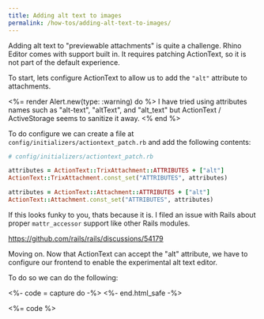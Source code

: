 ```yaml
---
title: Adding alt text to images
permalink: /how-tos/adding-alt-text-to-images/
---
```


Adding alt text to "previewable attachments" is quite a challenge. Rhino Editor comes with support built in. It requires patching ActionText, so it is not part of the default experience.

To start, lets configure ActionText to allow us to add the `"alt"` attribute to attachments.

<%= render Alert.new(type: :warning) do %>
 I have tried using attributes names such as "alt-text", "altText", and "alt_text" but ActionText / ActiveStorage seems to sanitize it away.
<% end %>

To do configure we can create a file at `config/initializers/actiontext_patch.rb` and add the following contents:

```rb
# config/initializers/actiontext_patch.rb

attributes = ActionText::TrixAttachment::ATTRIBUTES + ["alt"]
ActionText::TrixAttachment.const_set("ATTRIBUTES", attributes)

attributes = ActionText::Attachment::ATTRIBUTES + ["alt"]
ActionText::Attachment.const_set("ATTRIBUTES", attributes)
```

If this looks funky to you, thats because it is. I filed an issue with Rails about proper `mattr_accessor` support like other Rails modules.

<https://github.com/rails/rails/discussions/54179>

Moving on. Now that ActionText can accept the "alt" attribute, we have to configure our frontend to enable the experimental alt text editor.

To do so we can do the following:

<%- code = capture do -%>
<rhino-editor experimental-alt-text-editor></rhino-editor>
<%- end.html_safe -%>

<light-code language="html">
  <script slot="code" type="text/plain">
    <%= code %>
  </script>
</light-code>

<%= code %>
